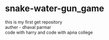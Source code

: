 # snake-water-gun_game
this is my first get repository
<br>
auther - dhaval parmar
<br>
code with harry and code with apna college
